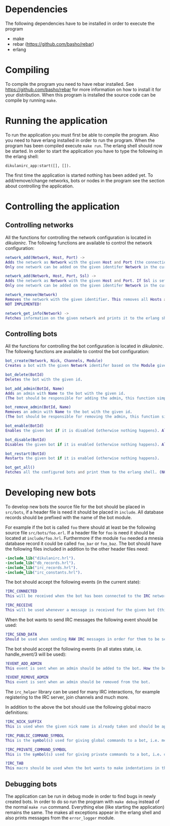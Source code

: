 # Dependencies
The following dependencies have to be installed in order to execute the program
* make
* rebar (https://github.com/basho/rebar)
* erlang


# Compiling
To compile the program you need to have rebar installed. See https://github.com/basho/rebar for more information on how to install it for your distribution. When this program is installed the source code can be compile by running `make`.


# Running the application
To run the application you must first be able to compile the program. Also you need to have erlang installed in order to run the program. When the program has been compiled execute `make run`. The erlang shell should now be started. In order to start the application you have to type the following in the erlang shell:
```
dikulanirc_app:start([], []).
```
The first time the application is started nothing has been added yet. To add/remove/change networks, bots or nodes in the program see the section about controlling the application.


# Controlling the application
## Controlling networks
All the functions for controlling the network configuration is located in _dikulanirc_. The following functions are available to control the network configuration:
```erlang
network_add(Network, Host, Port) ->
Adds the network as Network with the given Host and Port (the connection is assumed to be unsecure).
Only one network can be added on the given identifer Network in the current implementation. Later on more Host and Ports should be added to the network with successive calls to this function.

network_add(Network, Host, Port, Ssl) ->
Adds the network as Network with the given Host and Port. If Ssl is set to be false it works just as the above funtion. If Ssl is true, then a secure connection will be made with the server (assuming it accepts it).
Only one network can be added on the given identifer Network in the current implementation. Later on more Host and Ports should be added to the network with successive calls to this function.

network_remove(Network)
Removes the network with the given identifier. This removes all Hosts and Ports for the given network.
NOT IMPLEMENTED!

network_get_info(Network) ->
Fetches information on the given network and prints it to the erlang shell. (NOT IMPLEMENT YET!)
```

## Controlling bots
All the functions for controlling the bot configuration is located in _dikulanirc_. The following functions are available to control the bot configuration:
```erlang
bot_create(Network, Nick, Channels, Module)
Creates a bot with the given Network identifer based on the Module given as input. The Module could be any bot located in src/bots. It will have the given Nick name and will join the given Channels. The Channels parameter must be passed as a list of strings, failure to do so will crash the bot (and make it unable to start at all).

bot_delete(BotId)
Deletes the bot with the given id.

bot_add_admin(BotId, Name)
Adds an admin with Name to the bot with the given id.
(The bot should be responsible for adding the admin, this function simply sends the correct event to the bot)

bot_remove_admin(BotId, Name)
Removes an admin with Name to the bot with the given id.
(The bot should be responsible for removing the admin, this function simply sends the correct event to the bot)

bot_enable(BotId)
Enables the given bot if it is disabled (otherwise nothing happens). Also starts the given bot.

bot_disable(BotId)
Disables the given bot if it is enabled (otherwise nothing happens). Also stops the given bot.

bot_restart(BotId)
Restarts the given bot if it is enabled (otherwise nothing happens).

bot_get_all()
Fetches all the configured bots and print them to the erlang shell. (NOT IMPLEMENT YET!)
```


# Developing new bots
To develop new bots the source file for the bot should be placed in `src/bots`, if a header file is need it should be placed in `include`. All database records should be prefixed with the name of the bot module.

For example if the bot is called `foo` there should at least be the following source file `src/bots/foo.erl`. If a header file for `foo` is need it should be located at `include/foo.hrl`. Furthermore if the module `foo` needed a mnesia database record it could be called `foo_bar` or `foo_baz`. The bot should have the following files included in addition to the other header files need:
```erlang
-include_lib("dikulanirc.hrl").
-include_lib("db_records.hrl").
-include_lib("irc_records.hrl").
-include_lib("irc_constants.hrl").
```

The bot should accept the following events (in the current state):
```erlang
?IRC_CONNECTED
This will be received when the bot has been connected to the IRC network sucessfully.

?IRC_RECEIVE
This will be used whenever a message is received for the given bot (this includes all messages for channels the bot is part of).
```

When the bot wants to send IRC messages the following event should be used:
```erlang
?IRC_SEND_DATA
Should be used when sending RAW IRC messages in order for them to be sent to the IRC server.
```

The bot should accept the following events (in all states state, i.e. handle_event/3 will be used):
```erlang
?EVENT_ADD_ADMIN
This event is sent when an admin should be added to the bot. How the bot stores this information is up to the individual bot.

?EVENT_REMOVE_ADMIN
This event is sent when an admin should be removed from the bot.
```

The `irc_helper` library can be used for many IRC interactions, for example registering to the IRC server, join channels and much more.

In addition to the above the bot should use the following global macro definitions:
```erlang
?IRC_NICK_SUFFIX
This is used when the given nick name is already taken and should be appended to the nick of the bot to form the new nick name.

?IRC_PUBLIC_COMMAND_SYMBOL
This is the symbol(s) used for giving global commands to a bot, i.e. messages typed in the channels the bot has joined.

?IRC_PRIVATE_COMMAND_SYMBOL
This is the symbol(s) used for giving private commands to a bot, i.e. direct private messages to the bot.

?IRC_TAB
This macro should be used when the bot wants to make indentations in the RAW IRC message.
```

## Debugging bots
The application can be run in debug mode in order to find bugs in newly created bots. In order to do so run the program with `make debug` instead of the normal `make run` command. Everything else (like starting the application) remains the same. The makes all exceptions appear in the erlang shell and also prints messages from the `error_logger` module.





